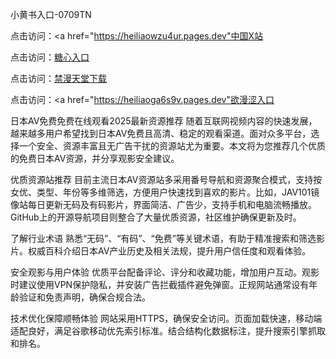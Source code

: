 
 小黄书入口-0709TN

点击访问：<a href="https://heiliaowzu4ur.pages.dev"中国X站</a>

点击访问：<a href="https://heiliaoow5kzm.pages.dev">糖心入口</a>

点击访问：<a href="https://heiliaozj3tjd.pages.dev">禁漫天堂下载</a>

点击访问：<a href="https://heiliaoga6s9v.pages.dev"欲漫涩入口</a>


日本AV免费免费在线观看2025最新资源推荐
随着互联网视频内容的快速发展，越来越多用户希望找到日本AV免费且高清、稳定的观看渠道。面对众多平台，选择一个安全、资源丰富且无广告干扰的资源站尤为重要。本文将为您推荐几个优质的免费日本AV资源，并分享观影安全建议。

优质资源站推荐
目前主流日本AV资源站多采用番号导航和资源聚合模式，支持按女优、类型、年份等多维筛选，方便用户快速找到喜欢的影片。比如，JAV101镜像站每日更新无码及有码影片，界面简洁、广告少，支持手机和电脑流畅播放。GitHub上的开源导航项目则整合了大量优质资源，社区维护确保更新及时。

了解行业术语
熟悉“无码”、“有码”、“免费”等关键术语，有助于精准搜索和筛选影片。权威百科介绍日本AV产业历史及相关法规，提升用户信任度和观看体验。

安全观影与用户体验
优质平台配备评论、评分和收藏功能，增加用户互动。观影时建议使用VPN保护隐私，并安装广告拦截插件避免弹窗。正规网站通常设有年龄验证和免责声明，确保合规合法。

技术优化保障顺畅体验
网站采用HTTPS，确保安全访问。页面加载快速，移动端适配良好，满足谷歌移动优先索引标准。结合结构化数据标注，提升搜索引擎抓取和排名。






<span style="display:none;">[Canonical link]( https://github.com/dtn20250709/99999 ）</span>
